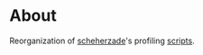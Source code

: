 <!-- 
Copyright (c) 2020 R. Tohid

Distributed under the Boost Software License, Version 1.0.(See accompanying
file LICENSE_1_0.txt or copy at http://www.boost.org/LICENSE_1_0.txt) 
-->
# About
Reorganization of [scheherzade](https://github.com/scheherzade)'s profiling
[scripts](https://github.com/scheherzade/Blazemark/tree/master/python_scripts).
